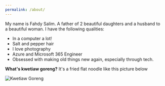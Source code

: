 ```yaml
---
permalink: /about/
---
```


My name is Fahdy Salim. A father of 2 beautiful daughters and a husband to a beautiful woman. I have the following qualities:

- In a computer a lot! 
- Salt and pepper hair
- I love photography
- Azure and Microsoft 365 Engineer
- Obsessed with making old things new again, especially through tech.

**What's kwetiaw goreng?**
It's a fried flat noodle like this picture below

![Kwetiaw Goreng](https://user-images.githubusercontent.com/56542674/99329711-e549e300-28d2-11eb-85fe-70ed3f288ef5.jpg)
